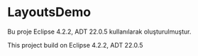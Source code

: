 LayoutsDemo
===========

Bu proje Eclipse 4.2.2, ADT 22.0.5 kullanılarak oluşturulmuştur.

This project build on Eclipse 4.2.2, ADT 22.0.5
